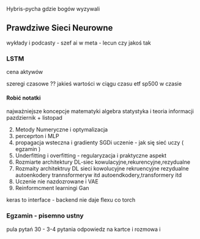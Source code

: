Hybris-pycha gdzie bogów wyzywali 

## Prawdziwe Sieci Neurowne 



wykłady i podcasty - szef ai w meta - lecun czy jakoś tak 



### LSTM

cena aktywów 

szeregi czasowe ??
jakieś wartości w ciągu czasu 
etf sp500 w czasie 


#### **Robić notatki**

najważniejsze koncepcje matematyki 
algebra statystyka i teoria informacji 
pazdziernik + listopad 

2. Metody Numeryczne i optymalizacja 
3. perceprton i MLP 
4. propagacja wsteczna i gradienty SGDi uczenie  - jak się sieć uczy ( egzamin )
5. Underfitting i overfitting - regularyzacja i praktyczne aspekt
6. Rozmiarte architektury DL-siec kowulacyjne,rekurencyjne,rezydualne
7. Rozmaity architektruy DL sieci kowolucyjne rekruencyjne rezydualne autoenkodery trannsformeryw itd autoendkodery,transformery itd
8. Uczenie nie nazdozrowane i VAE
9. Reinformcment learningi Gan

keras to interface - backend nie daje flexu co torch 


### Egzamin - pisemno ustny 

pula pytań 30 - 3-4 pytania 
odpowiedz na kartce i rozmowa i